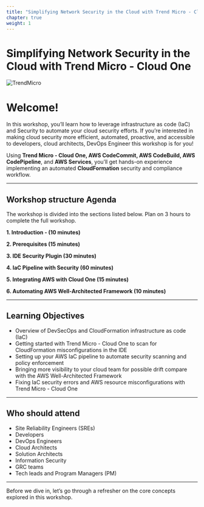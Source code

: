 ```yaml
---
title: "Simplifying Network Security in the Cloud with Trend Micro - Cloud One"
chapter: true
weight: 1
---
```

# Simplifying Network Security in the Cloud with Trend Micro - Cloud One  

![TrendMicro](/images/logo.png)

# Welcome!

In this workshop, you’ll learn how to leverage infrastructure as code (IaC) and Security to automate your cloud security efforts. If you’re interested in making cloud security more efficient, automated, proactive, and accessible to developers, cloud architects, DevOps Engineer this workshop is for you! 

Using **Trend Micro - Cloud One, AWS CodeCommit, AWS CodeBuild, AWS CodePipeline**, and **AWS Services**, you’ll get hands-on experience implementing an automated **CloudFormation** security and compliance workflow. 

--------

## Workshop structure Agenda 

The workshop is divided into the sections listed below. Plan on 3 hours to complete the full workshop.


<span style="color: #4e3eb1;"><i class='fas fa-check fa-xs'></i></span> <b> 1. Introduction - (10 minutes)</b> 

<span style="color: #4e3eb1;"><i class='fas fa-check fa-xs'></i></span> <b> 2. Prerequisites (15 minutes)</b> 

<span style="color: #4e3eb1;"><i class='fas fa-check fa-xs'></i></span> <b> 3. IDE Security Plugin (30 minutes)</b>

<span style="color: #4e3eb1;"><i class='fas fa-check fa-xs'></i></span> <b> 4. IaC Pipeline with Security (60 minutes)</b>

<span style="color: #4e3eb1;"><i class='fas fa-check fa-xs'></i></span> <b> 5. Integrating AWS with Cloud One (15 minutes)</b>

<span style="color: #4e3eb1;"><i class='fas fa-check fa-xs'></i></span> <b> 6. Automating AWS Well-Architected Framework (10 minutes)</b>

--------

## Learning Objectives
- Overview of DevSecOps and CloudFormation infrastructure as code (IaC) 
- Getting started with Trend Micro - Cloud One to scan for CloudFormation misconfigurations in the IDE
- Setting up your AWS IaC pipeline to automate security scanning and policy enforcement
- Bringing more visibility to your cloud team for possible drift compare with the AWS Well-Architected Framework
- Fixing IaC security errors and AWS resource misconfigurations with Trend Micro - Cloud One

--------

## Who should attend
- Site Reliability Engineers (SREs)
- Developers
- DevOps Engineers
- Cloud Architects
- Solution Architects
- Information Security
- GRC teams
- Tech leads and Program Managers (PM)

--------


Before we dive in, let’s go through a refresher on the core concepts explored in this workshop.
